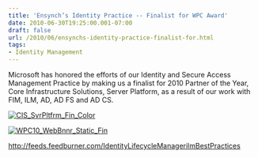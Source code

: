 ```yaml
---
title: 'Ensynch’s Identity Practice -- Finalist for WPC Award'
date: 2010-06-30T19:25:00.001-07:00
draft: false
url: /2010/06/ensynchs-identity-practice-finalist-for.html
tags: 
- Identity Management
---
```


Microsoft has honored the efforts of our Identity and Secure Access Management Practice by making us a finalist for 2010 Partner of the Year, Core Infrastructure Solutions, Server Platform, as a result of our work with FIM, ILM, AD, AD FS and AD CS.

[![CIS_SvrPltfrm_Fin_Color](http://www.ilmbestpractices.com/blog/uploaded_images/EnsynchsIdentityPracticeFinalistforWPCAw_110E7/CIS_SvrPltfrm_Fin_Color_thumb.jpg "CIS_SvrPltfrm_Fin_Color")](http://www.ilmbestpractices.com/blog/uploaded_images/EnsynchsIdentityPracticeFinalistforWPCAw_110E7/CIS_SvrPltfrm_Fin_Color.jpg)

[![WPC10_WebBnnr_Static_Fin](http://www.ilmbestpractices.com/blog/uploaded_images/EnsynchsIdentityPracticeFinalistforWPCAw_110E7/WPC10_WebBnnr_Static_Fin_thumb.jpg "WPC10_WebBnnr_Static_Fin")](http://www.ilmbestpractices.com/blog/uploaded_images/EnsynchsIdentityPracticeFinalistforWPCAw_110E7/WPC10_WebBnnr_Static_Fin.jpg)

http://feeds.feedburner.com/IdentityLifecycleManagerilmBestPractices